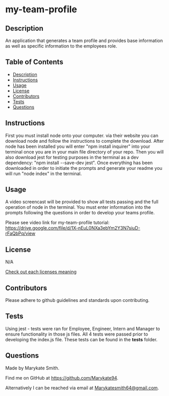 # my-team-profile

  ## Description
  An application that generates a team profile and provides base information as well as specific information to the employees role. 

  ## Table of Contents
  - [Description](#description)
  - [Instructions](#instructions)
  - [Usage](#usage)
  - [License](#license)
  - [Contributors](#contributors)
  - [Tests](#tests)
  - [Questions](#questions)

  ## Instructions 
  First you must install node onto your computer. via their website you can download node and follow the instructions to complete the download. After node has been installed you will enter "npm install inquirer" into your terminal once you are in your main file directory of your repo. Then you will also download jest for testing purposes in the terminal as a dev dependency: "npm install --save-dev jest". Once everything has been downloaded in order to initiate the prompts and generate your readme you will run "node index" in the terminal. 

  ## Usage
  A video screencast will be provided to show all tests passing and the full operation of node in the terminal. You must enter information into the prompts following the questions in order to develop your teams profile. 
  
  
  Please see video link for my-team-profile tutorial: https://drive.google.com/file/d/1X-nEuL0NXa3ebYm2Y3N7siuD-rFaQbPq/view

  ## License
  N/A

 
  [Check out each licenses meaning](https://docs.github.com/en/github/creating-cloning-and-archiving-repositories/creating-a-repository-on-github/licensing-a-repository)

  ## Contributors
  Please adhere to github guidelines and standards upon contributing. 

  ## Tests
  Using jest - tests were ran for Employee, Engineer, Intern and Manager to ensure functionality in those js files. All 4 tests were passed prior to developing the index.js file. These tests can be found in the __tests__ folder. 

  ## Questions
  Made by Marykate Smith. 


  Find me on GitHub at https://github.com/Marykate94. 


  Alternatively I can be reached via email at Marykatesmith64@gmail.com.

